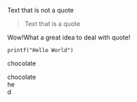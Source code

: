 Text that is not a quote

> Text that is a quote

Wow!What a great idea to deal with quote!

```
printf("Hello World")
```

chocolate

chocolate  
he  
d
